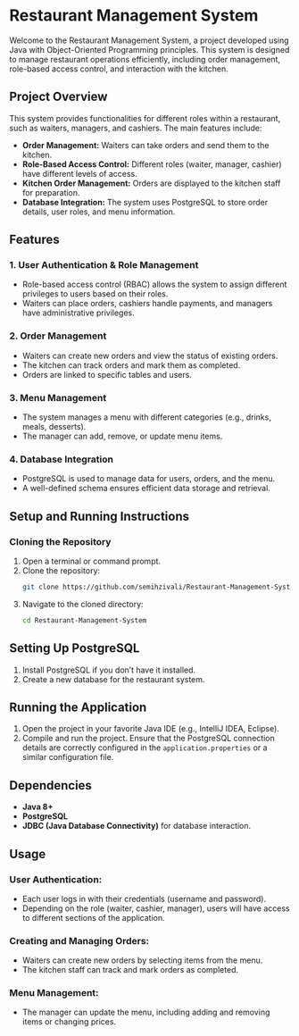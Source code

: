 # Restaurant Management System

Welcome to the Restaurant Management System, a project developed using Java with Object-Oriented Programming principles. This system is designed to manage restaurant operations efficiently, including order management, role-based access control, and interaction with the kitchen.

## Project Overview

This system provides functionalities for different roles within a restaurant, such as waiters, managers, and cashiers. The main features include:

- **Order Management:** Waiters can take orders and send them to the kitchen.
- **Role-Based Access Control:** Different roles (waiter, manager, cashier) have different levels of access.
- **Kitchen Order Management:** Orders are displayed to the kitchen staff for preparation.
- **Database Integration:** The system uses PostgreSQL to store order details, user roles, and menu information.

## Features

### 1. **User Authentication & Role Management**
   - Role-based access control (RBAC) allows the system to assign different privileges to users based on their roles.
   - Waiters can place orders, cashiers handle payments, and managers have administrative privileges.

### 2. **Order Management**
   - Waiters can create new orders and view the status of existing orders.
   - The kitchen can track orders and mark them as completed.
   - Orders are linked to specific tables and users.

### 3. **Menu Management**
   - The system manages a menu with different categories (e.g., drinks, meals, desserts).
   - The manager can add, remove, or update menu items.

### 4. **Database Integration**
   - PostgreSQL is used to manage data for users, orders, and the menu.
   - A well-defined schema ensures efficient data storage and retrieval.

## Setup and Running Instructions

### Cloning the Repository

1. Open a terminal or command prompt.
2. Clone the repository:
   ```bash
   git clone https://github.com/semihzivali/Restaurant-Management-System.git
   ```
3. Navigate to the cloned directory:
    ```bash
    cd Restaurant-Management-System
    ```
   
## Setting Up PostgreSQL

1. Install PostgreSQL if you don’t have it installed.
2. Create a new database for the restaurant system.

## Running the Application

1. Open the project in your favorite Java IDE (e.g., IntelliJ IDEA, Eclipse).
2. Compile and run the project. Ensure that the PostgreSQL connection details are correctly configured in the `application.properties` or a similar configuration file.

## Dependencies

- **Java 8+**
- **PostgreSQL**
- **JDBC (Java Database Connectivity)** for database interaction.

## Usage

### User Authentication:

- Each user logs in with their credentials (username and password).
- Depending on the role (waiter, cashier, manager), users will have access to different sections of the application.

### Creating and Managing Orders:

- Waiters can create new orders by selecting items from the menu.
- The kitchen staff can track and mark orders as completed.

### Menu Management:

- The manager can update the menu, including adding and removing items or changing prices.
